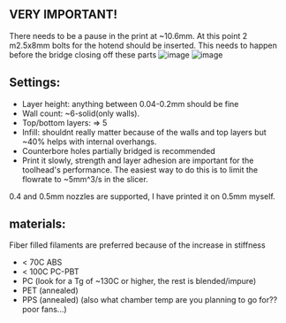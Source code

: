 ## VERY IMPORTANT!
There needs to be a pause in the print at ~10.6mm. At this point 2 m2.5x8mm bolts for the hotend should be inserted. This needs to happen before the bridge closing off these parts
![image](https://github.com/user-attachments/assets/6143c773-2f75-4c1c-865b-a2438e528cc4)
![image](https://github.com/user-attachments/assets/8761d648-0b02-4d7a-aafd-86eb564752c2)



## Settings:
* Layer height: anything between 0.04-0.2mm should be fine
* Wall count: ~6-solid(only walls).
* Top/bottom layers: => 5
* Infill: shouldnt really matter because of the walls and top layers but ~40% helps with internal overhangs.
* Counterbore holes partially bridged is recommended
* Print it slowly, strength and layer adhesion are important for the toolhead's performance. The easiest way to do this is to limit the flowrate to ~5mm^3/s in the slicer.
  
0.4 and 0.5mm nozzles are supported, I have printed it on 0.5mm myself.


## materials:
Fiber filled filaments are preferred because of the increase in stiffness 
* < 70C ABS 
* < 100C PC-PBT
* PC (look for a Tg of ~130C or higher, the rest is blended/impure)
* PET (annealed)
* PPS (annealed) (also what chamber temp are you planning to go for?? poor fans...)

